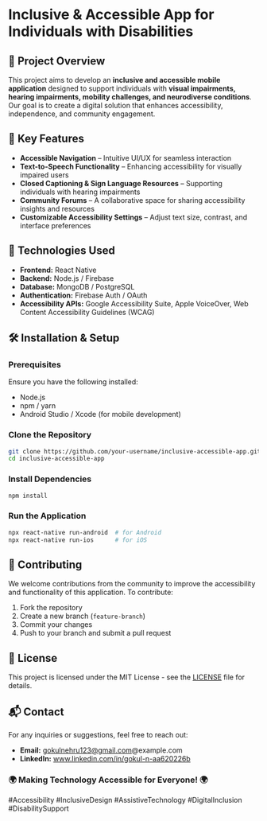 # Inclusive & Accessible App for Individuals with Disabilities

## 📌 Project Overview
This project aims to develop an **inclusive and accessible mobile application** designed to support individuals with **visual impairments, hearing impairments, mobility challenges, and neurodiverse conditions**. Our goal is to create a digital solution that enhances accessibility, independence, and community engagement.

## 🎯 Key Features

- **Accessible Navigation** – Intuitive UI/UX for seamless interaction
- **Text-to-Speech Functionality** – Enhancing accessibility for visually impaired users
- **Closed Captioning & Sign Language Resources** – Supporting individuals with hearing impairments
- **Community Forums** – A collaborative space for sharing accessibility insights and resources
- **Customizable Accessibility Settings** – Adjust text size, contrast, and interface preferences

## 🚀 Technologies Used

- **Frontend:** React Native
- **Backend:** Node.js / Firebase
- **Database:** MongoDB / PostgreSQL
- **Authentication:** Firebase Auth / OAuth
- **Accessibility APIs:** Google Accessibility Suite, Apple VoiceOver, Web Content Accessibility Guidelines (WCAG)

## 🛠️ Installation & Setup

### Prerequisites
Ensure you have the following installed:
- Node.js
- npm / yarn
- Android Studio / Xcode (for mobile development)

### Clone the Repository
```bash
git clone https://github.com/your-username/inclusive-accessible-app.git
cd inclusive-accessible-app
```

### Install Dependencies
```bash
npm install
```

### Run the Application
```bash
npx react-native run-android  # for Android
npx react-native run-ios      # for iOS
```

## 📌 Contributing
We welcome contributions from the community to improve the accessibility and functionality of this application. To contribute:

1. Fork the repository
2. Create a new branch (`feature-branch`)
3. Commit your changes
4. Push to your branch and submit a pull request

## 📜 License
This project is licensed under the MIT License - see the [LICENSE](LICENSE) file for details.

## 📬 Contact
For any inquiries or suggestions, feel free to reach out:
- **Email:** gokulnehru123@gmail.com@example.com
- **LinkedIn:** www.linkedin.com/in/gokul-n-aa620226b


### 🌍 Making Technology Accessible for Everyone! 🌍

#Accessibility #InclusiveDesign #AssistiveTechnology #DigitalInclusion #DisabilitySupport

